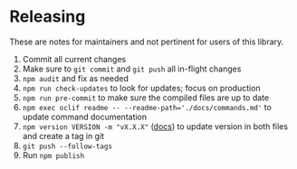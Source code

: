 # Releasing

These are notes for maintainers and not pertinent for users of this library.

1. Commit all current changes
2. Make sure to `git commit` and `git push` all in-flight changes
3. `npm audit` and fix as needed
4. `npm run check-updates` to look for updates; focus on production
5. `npm run pre-commit` to make sure the compiled files are up to date
6. `npm exec oclif readme -- --readme-path='./docs/commands.md'` to update command documentation
7. `npm version VERSION -m "vX.X.X"` ([docs](https://docs.npmjs.com/cli/v10/commands/npm-version)) to update version in both files and create a tag in git
8. `git push --follow-tags`
9. Run `npm publish`